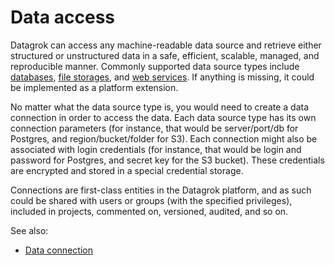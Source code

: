 <!-- TITLE: Access -->
<!-- SUBTITLE: -->

# Data access

Datagrok can access any machine-readable data source and retrieve 
either structured or unstructured data in a safe, efficient, scalable,
managed, and reproducible manner. Commonly supported data source types
include 
[databases](data-connection.md#connectors), 
[file storages](file-shares.md), 
and [web services](). 
If anything is missing, it could be implemented as a platform extension.

No matter what the data source type is, you would need to create a 
data connection in order to access the data. Each data source type has
its own connection parameters (for instance, that would be server/port/db
for Postgres, and region/bucket/folder for S3). Each connection might
also be associated with login credentials (for instance, that would be 
login and password for Postgres, and secret key for the S3 bucket). 
These credentials are encrypted and stored in a special credential storage.

Connections are first-class entities in the Datagrok platform, and 
as such could be shared with users or groups (with the specified privileges),
included in projects, commented on, versioned, audited, and so on. 

See also:
* [Data connection](data-connection.md)